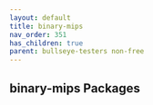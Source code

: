 ```yaml
---
layout: default
title: binary-mips
nav_order: 351
has_children: true
parent: bullseye-testers non-free
---
```


## binary-mips Packages
